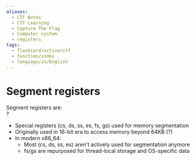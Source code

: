 ```yaml
---
aliases:
  - CTF Notes
  - CTF Learning
  - Capture The Flag
  - Computer system
  - registers
tags:
  - flashcard/active/ctf
  - function/index
  - language/in/English
---
```


# Segment registers

Segment registers are:  
?  
- Special registers (cs, ds, ss, es, fs, gs) used for memory segmentation
- Originally used in 16-bit era to access memory beyond 64KB (?)
- In modern x86_64:
  - Most (cs, ds, ss, es) aren't actively used for segmentation anymore
  - fs/gs are repurposed for thread-local storage and OS-specific data

